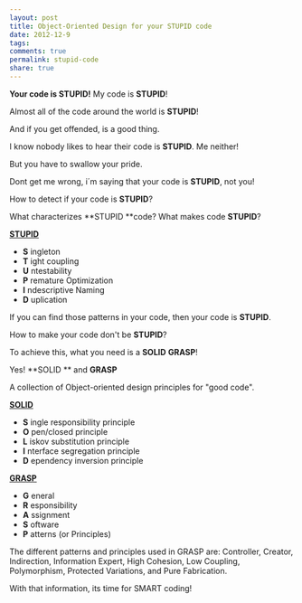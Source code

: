 ```yaml
---
layout: post
title: Object-Oriented Design for your STUPID code
date: 2012-12-9
tags: 
comments: true
permalink: stupid-code
share: true
---
```



**Your code is STUPID!**
My code is **STUPID**!

Almost all of the code around the world is **STUPID**!

And if you get offended, is a good thing.

I know nobody likes to hear their code is **STUPID**. Me neither!

But you have to swallow your pride.

Dont get me wrong, i´m saying that your code is **STUPID**, not you!

How to detect if your code is **STUPID**?

What characterizes **STUPID **code? What makes code **STUPID**?

[**STUPID**][1]

* **S** ingleton
* **T** ight coupling
* **U** ntestability
* **P** remature Optimization
* **I** ndescriptive Naming
* **D** uplication

If you can find those patterns in your code, then your code is **STUPID**.

How to make your code don't be **STUPID**?

To achieve this, what you need is a **SOLID** **GRASP**!

Yes! **SOLID ** and **GRASP**

A collection of Object-oriented design principles for "good code".

[**SOLID**][2]

* **S** ingle responsibility principle
* **O** pen/closed principle
* **L** iskov substitution principle
* **I** nterface segregation principle
* **D** ependency inversion principle

[**GRASP**][3]

* **G** eneral
* **R** esponsibility
* **A** ssignment
* **S** oftware
* **P** atterns (or Principles)

The different patterns and principles used in GRASP are: Controller, Creator, Indirection, Information Expert, High Cohesion, Low Coupling, Polymorphism, Protected Variations, and Pure Fabrication.

With that information, its time for SMART coding!

[1]: http://nikic.github.com/2011/12/27/Dont-be-STUPID-GRASP-SOLID.html
[2]: http://en.wikipedia.org/wiki/SOLID_(object-oriented_design)
[3]: http://en.wikipedia.org/wiki/GRASP_(object-oriented_design)
